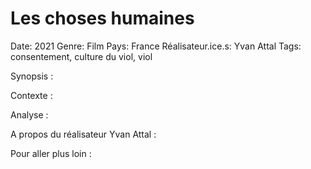 # Les choses humaines

Date: 2021
Genre: Film
Pays: France
Réalisateur.ice.s: Yvan Attal
Tags: consentement, culture du viol, viol

Synopsis : 

Contexte : 

Analyse : 

A propos du réalisateur Yvan Attal : 

Pour aller plus loin :